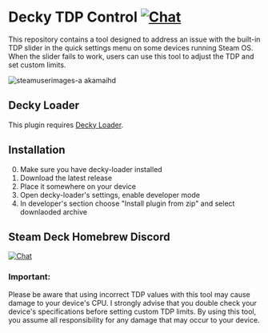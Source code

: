 # Decky TDP Control [![Chat](https://img.shields.io/badge/chat-on%20discord-7289da.svg)](https://deckbrew.xyz/discord)

This repository contains a tool designed to address an issue with the built-in TDP slider in the quick settings menu on some devices running Steam OS. When the slider fails to work, users can use this tool to adjust the TDP and set custom limits.

![steamuserimages-a akamaihd](https://github.com/Maclay74/decky-tdp-control/assets/5504685/bb89ef24-d7dc-4777-aee0-135086233ddb)

## Decky Loader
This plugin requires [Decky Loader](https://github.com/SteamDeckHomebrew/decky-loader). 

## Installation
0. Make sure you have decky-loader installed
1. Download the latest release
2. Place it somewhere on your device
3. Open decky-loader's settings, enable developer mode
4. In developer's section choose "Install plugin from zip" and select downlaoded archive

## Steam Deck Homebrew Discord
[![Chat](https://img.shields.io/badge/chat-on%20discord-7289da.svg)](https://deckbrew.xyz/discord)

### Important: 
Please be aware that using incorrect TDP values with this tool may cause damage to your device's CPU. I strongly advise that you double check your device's specifications before setting custom TDP limits. By using this tool, you assume all responsibility for any damage that may occur to your device.
